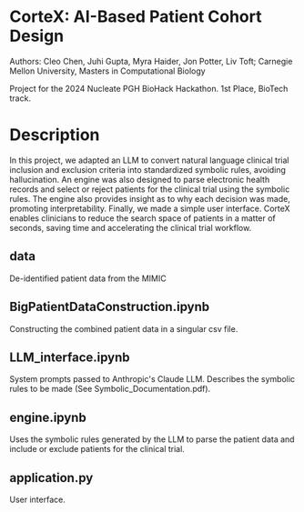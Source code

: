 CorteX: AI-Based Patient Cohort Design
==========================================
Authors: Cleo Chen, Juhi Gupta, Myra Haider, Jon Potter, Liv Toft;
Carnegie Mellon University, Masters in Computational Biology

Project for the 2024 Nucleate PGH BioHack Hackathon. 1st Place, BioTech track.

Description
==========================================
In this project, we adapted an LLM to convert natural language clinical trial inclusion and exclusion criteria into standardized symbolic rules, avoiding hallucination.
An engine was also designed to parse electronic health records and select or reject patients for the clinical trial using the symbolic rules. The engine also provides insight as to why each decision was made, promoting interpretability.
Finally, we made a simple user interface. CorteX enables clinicians to reduce the search space of patients in a matter of seconds, saving time and accelerating the clinical trial workflow.

data
----------------------------------------
De-identified patient data from the MIMIC 

BigPatientDataConstruction.ipynb
----------------------------------------
Constructing the combined patient data in a singular csv file.

LLM_interface.ipynb
----------------------------------------
System prompts passed to Anthropic's Claude LLM. Describes the symbolic rules to be made (See Symbolic_Documentation.pdf).

engine.ipynb
----------------------------------------
Uses the symbolic rules generated by the LLM to parse the patient data and include or exclude patients for the clinical trial.

application.py
----------------------------------------
User interface.
